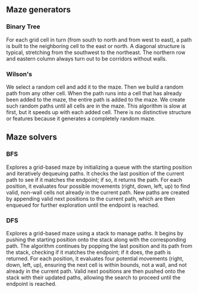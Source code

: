 ## Maze generators

### Binary Tree

For each grid cell in turn (from south to north and from west to east), a path is built to the neighboring cell to the east or north.
A diagonal structure is typical, stretching from the southwest to the northeast. The northern row and eastern column always turn out to be corridors without walls.

### Wilson's

We select a random cell and add it to the maze. Then we build a random path from any other cell. When the path runs into a cell that has already been added to the maze, the entire path is added to the maze. We create such random paths until all cells are in the maze. This algorithm is slow at first, but it speeds up with each added cell. There is no distinctive structure or features because it generates a completely random maze.

## Maze solvers

### BFS

Explores a grid-based maze by initializing a queue with the starting position and iteratively dequeuing paths. It checks the last position of the current path to see if it matches the endpoint; if so, it returns the path. For each position, it evaluates four possible movements (right, down, left, up) to find valid, non-wall cells not already in the current path. New paths are created by appending valid next positions to the current path, which are then enqueued for further exploration until the endpoint is reached.

### DFS

Explores a grid-based maze using a stack to manage paths. It begins by pushing the starting position onto the stack along with the corresponding path. The algorithm continues by popping the last position and its path from the stack, checking if it matches the endpoint; if it does, the path is returned. For each position, it evaluates four potential movements (right, down, left, up), ensuring the next cell is within bounds, not a wall, and not already in the current path. Valid next positions are then pushed onto the stack with their updated paths, allowing the search to proceed until the endpoint is reached.
